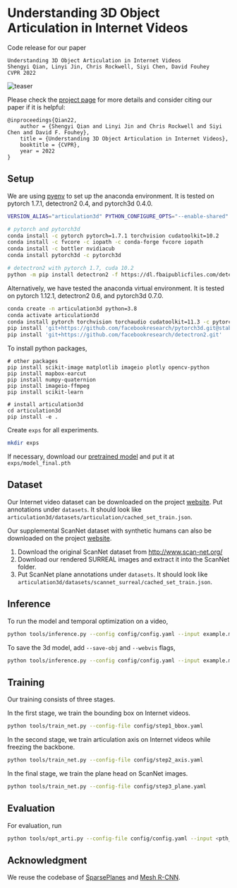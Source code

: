 # Understanding 3D Object Articulation in Internet Videos

Code release for our paper

```
Understanding 3D Object Articulation in Internet Videos
Shengyi Qian, Linyi Jin, Chris Rockwell, Siyi Chen, David Fouhey
CVPR 2022
```

![teaser](docs/teaser.png)

Please check the [project page](https://jasonqsy.github.io/Articulation3D/) for more details and consider citing our paper if it is helpful:

```
@inproceedings{Qian22,
    author = {Shengyi Qian and Linyi Jin and Chris Rockwell and Siyi Chen and David F. Fouhey},
    title = {Understanding 3D Object Articulation in Internet Videos},
    booktitle = {CVPR},
    year = 2022
}
```

## Setup

We are using [pyenv](https://github.com/pyenv/pyenv) to set up the anaconda environment. It is tested on pytorch 1.7.1, detectron2 0.4, and pytorch3d 0.4.0.

```bash
VERSION_ALIAS="articulation3d" PYTHON_CONFIGURE_OPTS="--enable-shared" pyenv install anaconda3-2020.11

# pytorch and pytorch3d
conda install -c pytorch pytorch=1.7.1 torchvision cudatoolkit=10.2
conda install -c fvcore -c iopath -c conda-forge fvcore iopath
conda install -c bottler nvidiacub
conda install pytorch3d -c pytorch3d

# detectron2 with pytorch 1.7, cuda 10.2
python -m pip install detectron2 -f https://dl.fbaipublicfiles.com/detectron2/wheels/cu102/torch1.7/index.html
```

Alternatively, we have tested the anaconda virtual environment. It is tested on pytorch 1.12.1, detectron2 0.6, and pytorch3d 0.7.0.

```bash
conda create -n articulation3d python=3.8
conda activate articulation3d
conda install pytorch torchvision torchaudio cudatoolkit=11.3 -c pytorch
pip install 'git+https://github.com/facebookresearch/pytorch3d.git@stable'
pip install 'git+https://github.com/facebookresearch/detectron2.git'
```

To install python packages,

```
# other packages
pip install scikit-image matplotlib imageio plotly opencv-python
pip install mapbox-earcut
pip install numpy-quaternion
pip install imageio-ffmpeg
pip install scikit-learn

# install articulation3d
cd articulation3d
pip install -e .
```

Create `exps` for all experiments.

```bash
mkdir exps
```

If necessary, download our [pretrained model](https://drive.google.com/file/d/1ZBhUqoflC57JLd0DjOZAzErhN4fDV3c6/view?usp=sharing) and put it at `exps/model_final.pth`


## Dataset

Our Internet video dataset can be downloaded on the project [website](https://jasonqsy.github.io/Articulation3D/). Put annotations under `datasets`. It should look like `articulation3d/datasets/articulation/cached_set_train.json`.

Our supplemental ScanNet dataset with synthetic humans can also be downloaded on the project [website](https://jasonqsy.github.io/Articulation3D/).

1. Download the original ScanNet dataset from http://www.scan-net.org/
2. Download our rendered SURREAL images and extract it into the ScanNet folder.
3. Put ScanNet plane annotations under `datasets`. It should look like `articulation3d/datasets/scannet_surreal/cached_set_train.json`.


## Inference

To run the model and temporal optimization on a video,

```bash
python tools/inference.py --config config/config.yaml --input example.mp4 --output output
```

To save the 3d model, add `--save-obj` and `--webvis` flags,

```bash
python tools/inference.py --config config/config.yaml --input example.mp4 --output output --save-obj --webvis
```

## Training 

Our training consists of three stages.

In the first stage, we train the bounding box on Internet videos.

```bash
python tools/train_net.py --config-file config/step1_bbox.yaml
```

In the second stage, we train articulation axis on Internet videos while freezing the backbone.

```bash
python tools/train_net.py --config-file config/step2_axis.yaml
```

In the final stage, we train the plane head on ScanNet images.

```bash
python tools/train_net.py --config-file config/step3_plane.yaml
```

## Evaluation

For evaluation, run

```bash
python tools/opt_arti.py --config-file config/config.yaml --input <pth_file> --output output
```

## Acknowledgment

We reuse the codebase of [SparsePlanes](https://github.com/jinlinyi/SparsePlanes) and [Mesh R-CNN](https://github.com/facebookresearch/meshrcnn).
